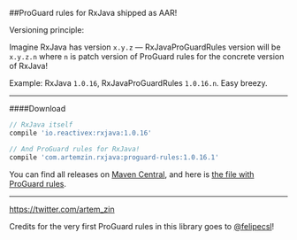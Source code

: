 ##ProGuard rules for RxJava shipped as AAR!

Versioning principle:

Imagine RxJava has version `x.y.z` — RxJavaProGuardRules version will be `x.y.z.n` where `n` is patch version of ProGuard rules for the concrete version of RxJava!

Example: RxJava `1.0.16`, RxJavaProGuardRules `1.0.16.n`. Easy breezy.

------------

####Download

```groovy
// RxJava itself
compile 'io.reactivex:rxjava:1.0.16'

// And ProGuard rules for RxJava!
compile 'com.artemzin.rxjava:proguard-rules:1.0.16.1'
```

You can find all releases on [Maven Central](http://search.maven.org/#search%7Cga%7C1%7Cg%3A%22com.artemzin.rxjava%22%20AND%20a%3A%22proguard-rules%22), and here is [the file with ProGuard rules](rxjava-proguard-rules/proguard-rules.txt).

------------

https://twitter.com/artem_zin

Credits for the very first ProGuard rules in this library goes to [@felipecsl](https://github.com/felipecsl)!
